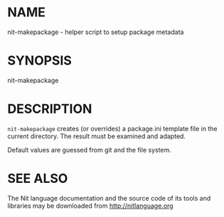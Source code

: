 # NAME

nit-makepackage - helper script to setup package metadata

# SYNOPSIS

nit-makepackage

# DESCRIPTION

`nit-makepackage` creates (or overrides) a package.ini template file in the current directory.
The result must be examined and adapted.

Default values are guessed from git and the file system.

# SEE ALSO

The Nit language documentation and the source code of its tools and libraries may be downloaded from <http://nitlanguage.org>
